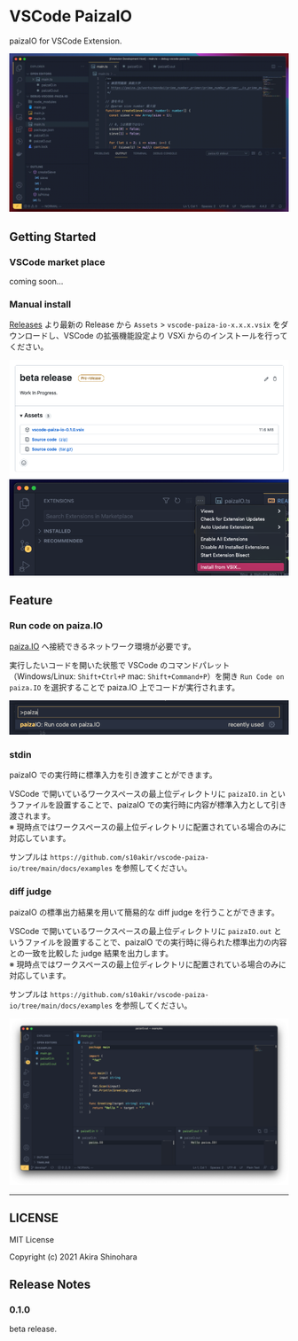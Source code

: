 # VSCode PaizaIO

paizaIO for VSCode Extension.

![demo](docs/assets/vscode-paiza-io-demo.gif)

## Getting Started

### VSCode market place

coming soon...

### Manual install

[Releases](https://github.com/s10akir/vscode-paiza-io/releases/latest) より最新の Release から `Assets` > `vscode-paiza-io-x.x.x.vsix` をダウンロードし、VSCode の拡張機能設定より VSXi からのインストールを行ってください。

![release_sample.png](docs/assets/release_sample.png)
![install_extension.png](docs/assets/install_extension.png)

## Feature

### Run code on paiza.IO

[paiza.IO](https://paiza.io/) へ接続できるネットワーク環境が必要です。

実行したいコードを開いた状態で VSCode のコマンドパレット（Windows/Linux: `Shift+Ctrl+P` mac: `Shift+Command+P`）を開き `Run Code on paiza.IO` を選択することで paiza.IO 上でコードが実行されます。

![command_palette](docs/assets/command_palette.png)

### stdin

paizaIO での実行時に標準入力を引き渡すことができます。

VSCode で開いているワークスペースの最上位ディレクトリに `paizaIO.in` というファイルを設置することで、paizaIO での実行時に内容が標準入力として引き渡されます。  
※ 現時点ではワークスペースの最上位ディレクトリに配置されている場合のみに対応しています。

サンプルは `https://github.com/s10akir/vscode-paiza-io/tree/main/docs/examples` を参照してください。

### diff judge

paizaIO の標準出力結果を用いて簡易的な diff judge を行うことができます。

VSCode で開いているワークスペースの最上位ディレクトリに `paizaIO.out` というファイルを設置することで、paizaIO での実行時に得られた標準出力の内容との一致を比較した judge 結果を出力します。  
※ 現時点ではワークスペースの最上位ディレクトリに配置されている場合のみに対応しています。

サンプルは `https://github.com/s10akir/vscode-paiza-io/tree/main/docs/examples` を参照してください。

![examples](docs/assets/examples.png)

---

## LICENSE

MIT License

Copyright (c) 2021 Akira Shinohara

## Release Notes

### 0.1.0

beta release.
